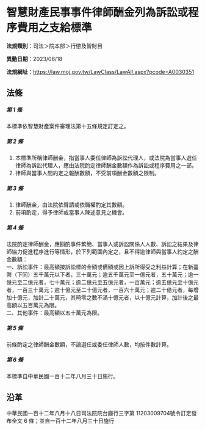 # 智慧財產民事事件律師酬金列為訴訟或程序費用之支給標準

**法規類別**：司法＞院本部＞行懲及智財目

**異動日期**：2023/08/18  

**法規網址**：https://law.moj.gov.tw/LawClass/LawAll.aspx?pcode=A0030351





## 法條
##### 第 1 條
本標準依智慧財產案件審理法第十五條規定訂定之。

##### 第 2 條
1. 本標準所稱律師酬金，指當事人委任律師為訴訟代理人，或法院為當事人選任律師為訴訟代理人，應由法院酌定律師酬金數額作為訴訟或程序費用之一部。
1. 律師與當事人間約定之報酬數額，不受前項酬金數額之限制。

##### 第 3 條
1. 律師酬金，由法院依聲請或依職權酌定其數額。
1. 前項酌定，得予律師或當事人陳述意見之機會。

##### 第 4 條
法院酌定律師酬金，應斟酌事件繁簡、當事人或訴訟關係人人數、訴訟之結果及律師協力促進程序進行等情形，於下列範圍內定之，且不得逾律師與當事人約定之酬金數額：  
一、訴訟事件：最高額按訴訟標的金額或價額或因上訴所得受之利益計算；在新臺幣（下同）五千萬元以下者，三十萬元；逾五千萬元至一億元者，五十萬元；逾一億元至二億元者，七十萬元；逾二億元至五億元者，一百萬元；逾五億元至十億元者，一百三十萬元；逾十億元至二十億元者，一百六十萬元；逾二十億元者，每增加十億元，加計二十萬元，其畸零之數不滿十億元者，以十億元計算，加計後之最高額以五百萬元為限。  
二、其他事件：最高額以五十萬元為限。

##### 第 5 條
前條酌定之律師酬金數額，不論選任或委任律師人數，均按件數計算。

##### 第 6 條
本標準自中華民國一百十二年八月三十日施行。

## 沿革
中華民國一百十二年八月十八日司法院院台廳行三字第 11203009704號令訂定發布全文 6  條；並自一百十二年八月三十日施行
